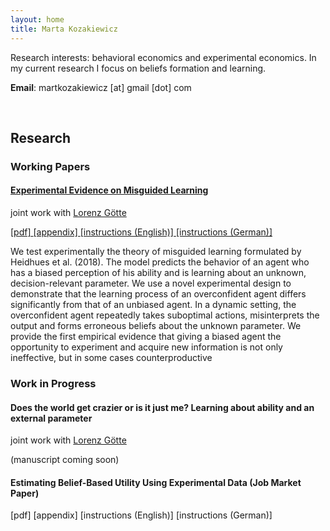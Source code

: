```yaml
---
layout: home
title: Marta Kozakiewicz
---
```


Research interests: behavioral economics and experimental economics. In my current research I focus on beliefs formation and learning.

**Email**: martkozakiewicz [at] gmail [dot] com
<!-- You can learn more about my research [here]({{site.path}}/#research). -->


<p> </p>
&nbsp;

## Research

### Working Papers

#### [Experimental Evidence on Misguided Learning]({{site.path}}/assets/ML_paper.pdf)
<p class="co-author"> 
 joint work  with <a  href="https://www.iame.uni-bonn.de/people/lorenz-goette">Lorenz Götte </a> 
</p>
<p class="paper-links"> 
 <a  href="{{site.path}}/assets/ML_paper.pdf">[pdf] </a> 
 <a  href="{{site.path}}/assets/ML_paper_online_appendix.pdf">[appendix] </a> 
 <a  href="{{site.path}}/assets/ML_instructions_EN.zip">[instructions (English)] </a> 
 <a  href="{{site.path}}/assets/ML_instructions_DE.zip">[instructions (German)] </a> 
</p>
<p class="abstract">
 We  test  experimentally  the  theory  of  misguided  learning  formulated  by  Heidhues et al. (2018).  The model predicts the behavior of an agent who has a biased perception of his ability and is learning about an unknown, decision-relevant parameter.  We use a novel experimental design to demonstrate that the learning process of an overconfident agent differs significantly from that of an unbiased agent.  In a dynamic setting, the overconfident agent repeatedly takes suboptimal actions, misinterprets  the  output  and  forms  erroneous  beliefs  about  the  unknown  parameter. We provide the first empirical evidence that giving a biased agent the opportunity to experiment and acquire new information is not only ineffective, but in some cases counterproductive
</p>

### Work in Progress

#### Does the world get crazier or is it just me? Learning about ability and an external parameter
<p class="co-author"> 
 joint work with <a  href="https://www.iame.uni-bonn.de/people/lorenz-goette">Lorenz Götte </a> 
</p>
<p class="paper-links"> 
(manuscript coming soon)
</p>
<p class="abstract">
</p>


#### Estimating Belief-Based Utility Using Experimental Data (Job Market Paper)

<p class="paper-links"> 
 [pdf]
 [appendix]
 [instructions (English)]
 [instructions (German)]
</p>

<p class="abstract">
</p>

